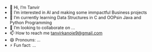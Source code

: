 - 👋 Hi, I’m Tanvir
- 👀 I’m interested in AI and making some immpactful Business projects
- 🌱 I’m currently learning Data Structures in C and OOPsin Java and Python Programming
- 💞️ I’m looking to collaborate on ...
- 📫 How to reach me tanvirkanoje9@gmail.com
- 😄 Pronouns: ...
- ⚡ Fun fact: ...

<!---
9tanvir/9tanvir is a ✨ special ✨ repository because its `README.md` (this file) appears on your GitHub profile.
You can click the Preview link to take a look at your changes.
--->
